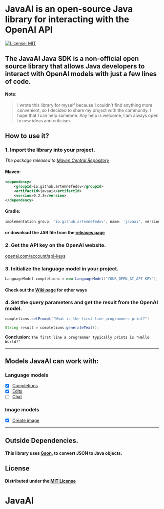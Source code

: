 # JavaAI is an open-source Java library for interacting with the OpenAI API

[//]: # ([![Maven Central]&#40;https://img.shields.io/maven-central/v/io.github.artemnefedov/openaisdk.svg?label=Maven%20Central&#41;]&#40;https://search.maven.org/search?q=g:%22io.github.artemnefedov%22%20AND%20a:%22openaisdk%22&#41; )
[![License: MIT](https://img.shields.io/badge/License-MIT-yellow.svg)](https://opensource.org/licenses/MIT)

## The JavaAI Java SDK is a non-official open source library that allows Java developers to interact with OpenAI models with just a few lines of code.

#### Note:
> I wrote this library for myself because I couldn't find anything more convenient, so I decided to share my project with the community. I hope that I can help someone.
Any help is welcome, I am always open to new ideas and criticism.

## How to use it?


### 1. Import the library into your project.

_The package released to [Maven Central Repository](https://central.sonatype.com/artifact/io.github.artemnefedov/javaai/0.2.3/)_

#### Maven:
```xml
<dependency>
    <groupId>io.github.artemnefedov</groupId>
    <artifactId>javaai</artifactId>
    <version>0.2.3</version>
</dependency>
```
#### Gradle:
```groovy
implementation group: 'io.github.artemnefedov', name: 'javaai', version: '0.2.3'
```
#### or download the JAR file from the [releases page](https://github.com/artemnefedov/OpenAI/releases)

### 2. Get the API key on the OpenAI website.
[openai.com/account/api-keys](https://platform.openai.com/account/api-keys)

### 3. Initialize the language model in your project.
```java
LanguageModel completions = new LanguageModel("YOUR_OPEN_AI_API-KEY");
```
#### Check out the [Wiki page](https://github.com/artemnefedov/OpenAI/wiki/Initialize-the-language-model-in-your-project) for other ways

### 4. Set the query parameters and get the result from the OpenAI model.

```java
completions.setPrompt("What is the first line programmers print?")

String result = completions.generateText();
```
**Conclusion:** `The first line a programmer typically prints is "Hello World!"` 

---
## Models JavaAI can work with:
### Language models
- [x] [Completions](https://platform.openai.com/docs/api-reference/completions)
- [x] [Edits](https://platform.openai.com/docs/api-reference/edits)
- [ ] [Chat](https://platform.openai.com/docs/api-reference/chat)

### Image models
- [x] [Create image](https://platform.openai.com/docs/api-reference/images/create)
---
## Outside Dependencies.
#### This library uses [Gson](https://github.com/google/gson), to convert JSON to Java objects.

## License
#### Distributed under the [MIT License](https://github.com/artemnefedov/OpenAI/blob/main/LICENSE)
# JavaAI
